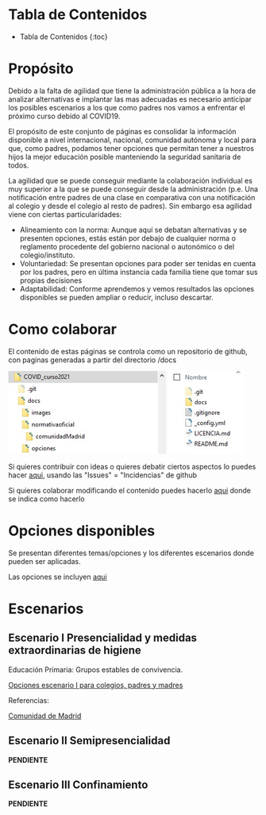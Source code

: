 # Tabla de Contenidos

* Tabla de Contenidos
{:toc}
# Propósito

Debido a la falta de agilidad que tiene la administración pública a la hora de analizar alternativas e implantar las mas adecuadas es necesario anticipar los posibles escenarios a los que como padres nos vamos a enfrentar el próximo curso debido al  COVID19.

El propósito de este conjunto de páginas es consolidar la información disponible a nivel internacional, nacional, comunidad autónoma y local para que, como padres, podamos tener opciones que permitan tener a nuestros hijos la mejor educación posible manteniendo la seguridad sanitaria de todos.

La agilidad que se puede conseguir mediante la colaboración individual es muy superior a la que se puede conseguir desde la administración (p.e. Una notificación entre padres de una clase en comparativa con una notificación al colegio y desde el colegio al resto de padres). Sin embargo esa agilidad viene con ciertas particularidades:

* Alineamiento con la norma: Aunque aquí se debatan alternativas y se presenten opciones, estás están por debajo de cualquier norma o reglamento procedente del gobierno nacional o autonómico o del colegio/instituto. 
* Voluntariedad: Se presentan opciones para poder ser tenidas en cuenta por los padres, pero en última instancia cada familia tiene que tomar sus propias decisiones
* Adaptabilidad: Conforme aprendemos y vemos resultados las opciones disponibles se pueden ampliar o reducir, incluso descartar. 

# Como colaborar

El contenido de estas páginas se controla como un repositorio de github, con paginas generadas a partir del directorio /docs

![estructura repositorio](images/estructuraRepositorio.jpg "Estructura del repositorio, explicado en el README.md")

Si quieres contribuir con ideas o quieres debatir ciertos aspectos lo puedes hacer [aqui](https://github.com/f-alonso-vendrell/COVID_curso2021/issues), usando las "Issues" = "Incidencias" de github

Si quieres colaborar modificando el contenido puedes hacerlo [aqui](https://github.com/f-alonso-vendrell/COVID_curso2021) donde se indica como hacerlo

# Opciones disponibles

Se presentan diferentes temas/opciones y los diferentes escenarios donde pueden ser aplicadas.

Las opciones se incluyen [aqui](opciones/index.md)

# Escenarios

## Escenario I Presencialidad y medidas extraordinarias de higiene

Educación Primaria: Grupos estables de convivencia.

[Opciones escenario I para colegios, padres y madres](escenario1.md)

Referencias:

[Comunidad de Madrid](normativaoficial/comunidadMadrid/index.md)

## Escenario II Semipresencialidad

**PENDIENTE**

## Escenario III Confinamiento

**PENDIENTE**

